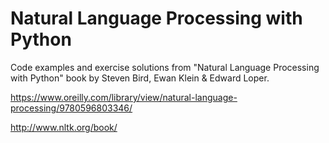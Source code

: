 # Natural Language Processing with Python

Code examples and exercise solutions from 
"Natural Language Processing with Python" 
book by Steven Bird, Ewan Klein & Edward Loper.

https://www.oreilly.com/library/view/natural-language-processing/9780596803346/

http://www.nltk.org/book/